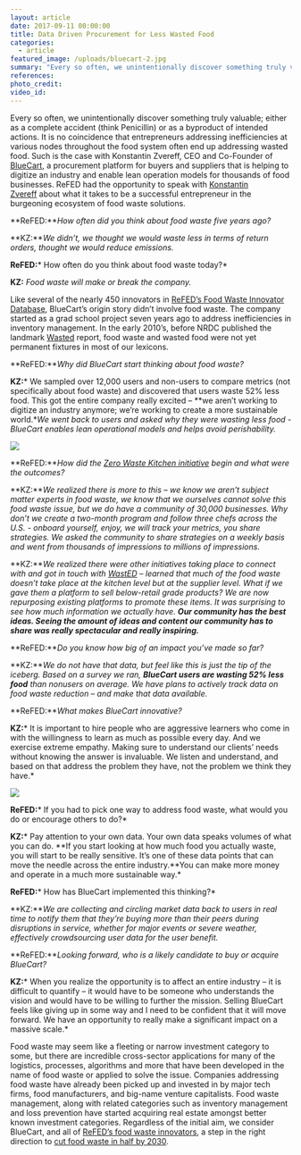 ```yaml
---
layout: article
date: 2017-09-11 00:00:00
title: Data Driven Procurement for Less Wasted Food
categories:
  - article
featured_image: /uploads/bluecart-2.jpg
summary: "Every so often, we unintentionally discover something truly valuable; either as a complete accident (think Penicillin) or as a byproduct of intended actions. It is no coincidence that entrepreneurs addressing inefficiencies at various nodes throughout the food system often end up addressing wasted food. Such is the case with Konstantin Zvereff, CEO and Co-Founder of BlueCart, a procurement platform for buyers and suppliers that is helping to digitize an industry and enable lean operation models for thousands of food businesses. ReFED had the opportunity to speak with Konstantin Zvereff\_about what it takes to be a successful entrepreneur in the burgeoning ecosystem of food waste solutions."
references:
photo_credit:
video_id:
---
```



Every so often, we unintentionally discover something truly valuable; either as a complete accident (think Penicillin) or as a byproduct of intended actions. It is no coincidence that entrepreneurs addressing inefficiencies at various nodes throughout the food system often end up addressing wasted food. Such is the case with Konstantin Zvereff, CEO and Co-Founder of [BlueCart](https://www.bluecart.com/), a procurement platform for buyers and suppliers that is helping to digitize an industry and enable lean operation models for thousands of food businesses. ReFED had the opportunity to speak with [Konstantin Zvereff](https://www.bluecart.com/team.html)&nbsp;about what it takes to be a successful entrepreneur in the burgeoning ecosystem of food waste solutions.

**ReFED:***How often did you think about food waste five years ago?*

**KZ:***We didn’t, we thought we would waste less in terms of return orders, thought we would reduce emissions.*

**ReFED:*** How often do you think about food waste today?*

**KZ:** *Food waste will make or break the company.*

Like several of the nearly 450 innovators in [ReFED’s Food Waste Innovator Database](http://www.refed.com/tools/innovator-database/), BlueCart’s origin story didn’t involve food waste. The company started as a grad school project seven years ago to address inefficiencies in inventory management. In the early 2010’s, before NRDC published the landmark [Wasted](https://www.nrdc.org/sites/default/files/wasted-food-IP.pdf) report, food waste and wasted food were not yet permanent fixtures in most of our lexicons.

**ReFED:***Why did BlueCart start thinking about food waste?*

**KZ:*** We sampled over 12,000 users and non-users to compare metrics (not specifically about food waste) and discovered that users waste 52% less food. This got the entire company really excited – **we aren’t working to digitize an industry anymore; we’re working to create a more sustainable world.**We went back to users and asked why they were wasting less food - BlueCart enables lean operational models and helps avoid perishability.*

![](/uploads/versions/bluecart-1-1---x----512-358x---.png)

**ReFED:***How did the [Zero Waste Kitchen initiative](https://www.bluecart.com/zwk.html) begin and what were the outcomes?*

**KZ:***We realized there is more to this – we know we aren’t subject matter experts in food waste, we know that we ourselves cannot solve this food waste issue, but we do have a community of 30,000 businesses. Why don’t we create a two-month program and follow three chefs across the U.S. - onboard yourself, enjoy, we will track your metrics, you share strategies. We asked the community to share strategies on a weekly basis and went from thousands of impressions to millions of impressions.*

**KZ:***We realized there were other initiatives taking place to connect with and got in touch with [WastED](http://www.wastedlondon.com/history) – learned that much of the food waste doesn’t take place at the kitchen level but at the supplier level. What if we gave them a platform to sell below-retail grade products? We are now repurposing existing platforms to promote these items. It was surprising to see how much information we actually have. **Our community has the best ideas. Seeing the amount of ideas and content our community has to share was really spectacular and really inspiring.***

**ReFED:***Do you know how big of an impact you’ve made so far?*

**KZ:***We do not have that data, but feel like this is just the tip of the iceberg. Based on a survey we ran, **BlueCart users are wasting 52% less food**&nbsp;than nonusers on average. We have plans to actively track data on food waste reduction – and make that data available.*

**ReFED:***What makes BlueCart innovative?*

**KZ:**\* It is important to hire people who are aggressive learners who come in with the willingness to learn as much as possible every day. And we exercise extreme empathy. Making sure to understand our clients’ needs without knowing the answer is invaluable. We listen and understand, and based on that address the problem they have, not the problem we think they have.\*

![](/uploads/versions/bluecart-3---x----808-658x---.png)

**ReFED:**\* If you had to pick one way to address food waste, what would you do or encourage others to do?\*

**KZ:**\* Pay attention to your own data. Your own data speaks volumes of what you can do. **If you start looking at how much food you actually waste, you will start to be really sensitive. It’s one of these data points that can move the needle across the entire industry.**You can make more money and operate in a much more sustainable way.\*

**ReFED:**\* How has BlueCart implemented this thinking?\*

**KZ:***We are collecting and circling market data back to users in real time to notify them that they’re buying more than their peers during disruptions in service, whether for major events or severe weather, effectively crowdsourcing user data for the user benefit.*

**ReFED:***Looking forward, who is a likely candidate to buy or acquire BlueCart?*

**KZ:**\* When you realize the opportunity is to affect an entire industry – it is difficult to quantify – it would have to be someone who understands the vision and would have to be willing to further the mission. Selling BlueCart feels like giving up in some way and I need to be confident that it will move forward. We have an opportunity to really make a significant impact on a massive scale.\*

Food waste may seem like a fleeting or narrow investment category to some, but there are incredible cross-sector applications for many of the logistics, processes, algorithms and more that have been developed in the name of food waste or applied to solve the issue. Companies addressing food waste have already been picked up and invested in by major tech firms, food manufacturers, and big-name venture capitalists. Food waste management, along with related categories such as inventory management and loss prevention have started acquiring real estate amongst better known investment categories. Regardless of the initial aim, we consider BlueCart, and all of [ReFED’s food waste innovators](http://www.refed.com/tools/innovator-database/), a step in the right direction to [cut food waste in half by 2030](https://www.epa.gov/sustainable-management-food/united-states-2030-food-loss-and-waste-reduction-goal).